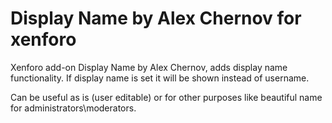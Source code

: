 # Display Name by Alex Chernov for xenforo
Xenforo add-on Display Name by Alex Chernov, adds display name functionality. If display name is set it will be shown instead of username.

Can be useful as is (user editable) or for other purposes like beautiful name for administrators\moderators.
